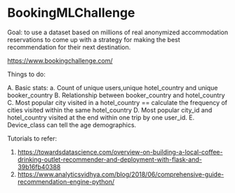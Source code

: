 # BookingMLChallenge

Goal: to use a dataset based on millions of real anonymized accommodation reservations to come up with a strategy for making the best recommendation for their next destination.

https://www.bookingchallenge.com/


Things to do:

A.	Basic stats:
a.	Count of unique users,unique hotel_country and unique booker_country
B.	Relationship between booker_country and hotel_country
C.	Most popular city visited in a hotel_country == calculate the frequency of cities visited within the same hotel_country
D.	Most popular city_id and hotel_country visited at the end within one trip by one user_id.
E.	Device_class can tell the age demographics.

Tutorials to refer:
1. https://towardsdatascience.com/overview-on-building-a-local-coffee-drinking-outlet-recommender-and-deployment-with-flask-and-39b16fb40388
2. https://www.analyticsvidhya.com/blog/2018/06/comprehensive-guide-recommendation-engine-python/
